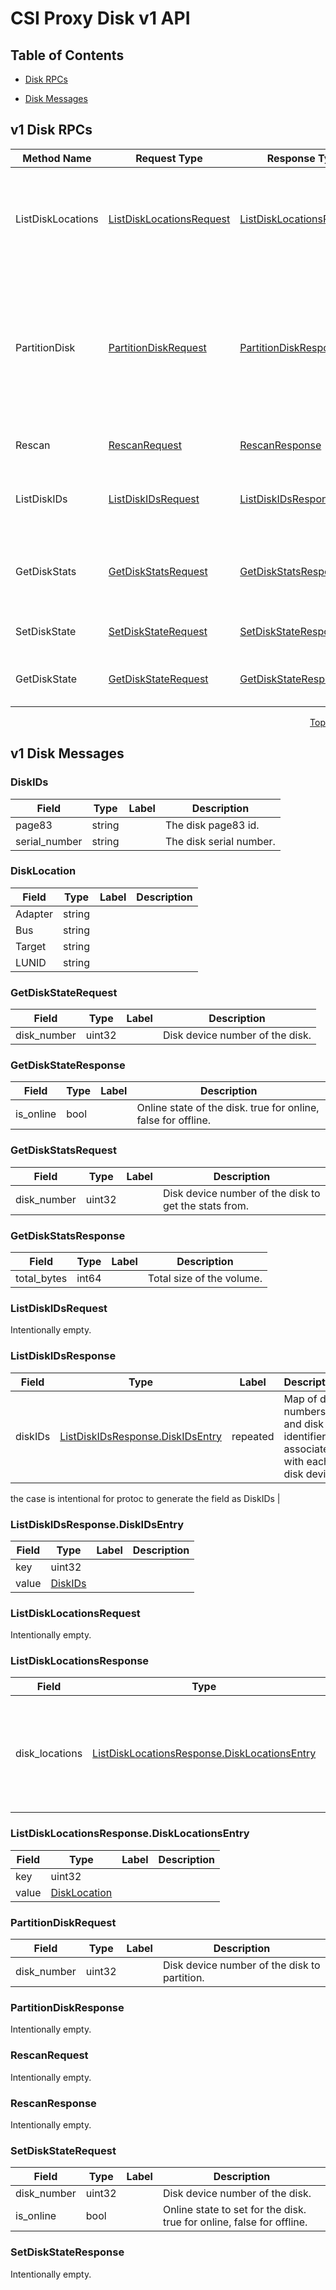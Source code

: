 # CSI Proxy Disk v1 API
<a name="top"></a>

## Table of Contents

- [Disk RPCs](#v1.DiskRPCs)

- [Disk Messages](#v1.DiskMessages)


<a name="v1.DiskRPCs"></a>
## v1 Disk RPCs

| Method Name | Request Type | Response Type | Description |
| ----------- | ------------ | ------------- | ------------|
| ListDiskLocations | [ListDiskLocationsRequest](#v1.ListDiskLocationsRequest) | [ListDiskLocationsResponse](#v1.ListDiskLocationsResponse) | ListDiskLocations returns locations &lt;Adapter, Bus, Target, LUN ID&gt; of all disk devices enumerated by the host. |
| PartitionDisk | [PartitionDiskRequest](#v1.PartitionDiskRequest) | [PartitionDiskResponse](#v1.PartitionDiskResponse) | PartitionDisk initializes and partitions a disk device with the GPT partition style (if the disk has not been partitioned already) and returns the resulting volume device ID. |
| Rescan | [RescanRequest](#v1.RescanRequest) | [RescanResponse](#v1.RescanResponse) | Rescan refreshes the host&#39;s storage cache. |
| ListDiskIDs | [ListDiskIDsRequest](#v1.ListDiskIDsRequest) | [ListDiskIDsResponse](#v1.ListDiskIDsResponse) | ListDiskIDs returns a map of DiskID objects where the key is the disk number. |
| GetDiskStats | [GetDiskStatsRequest](#v1.GetDiskStatsRequest) | [GetDiskStatsResponse](#v1.GetDiskStatsResponse) | GetDiskStats returns the stats of a disk (currently it returns the disk size). |
| SetDiskState | [SetDiskStateRequest](#v1.SetDiskStateRequest) | [SetDiskStateResponse](#v1.SetDiskStateResponse) | SetDiskState sets the offline/online state of a disk. |
| GetDiskState | [GetDiskStateRequest](#v1.GetDiskStateRequest) | [GetDiskStateResponse](#v1.GetDiskStateResponse) | GetDiskState gets the offline/online state of a disk. |


<a name="v1.DiskMessages"></a>
<p align="right"><a href="#top">Top</a></p>

## v1 Disk Messages

<a name="v1.DiskIDs"></a>
### DiskIDs

| Field | Type | Label | Description |
| ----- | ---- | ----- | ----------- |
| page83 | string |  | The disk page83 id. |
| serial_number | string |  | The disk serial number. |

<a name="v1.DiskLocation"></a>
### DiskLocation

| Field | Type | Label | Description |
| ----- | ---- | ----- | ----------- |
| Adapter | string |  |  |
| Bus | string |  |  |
| Target | string |  |  |
| LUNID | string |  |  |

<a name="v1.GetDiskStateRequest"></a>
### GetDiskStateRequest

| Field | Type | Label | Description |
| ----- | ---- | ----- | ----------- |
| disk_number | uint32 |  | Disk device number of the disk. |

<a name="v1.GetDiskStateResponse"></a>
### GetDiskStateResponse

| Field | Type | Label | Description |
| ----- | ---- | ----- | ----------- |
| is_online | bool |  | Online state of the disk. true for online, false for offline. |

<a name="v1.GetDiskStatsRequest"></a>
### GetDiskStatsRequest

| Field | Type | Label | Description |
| ----- | ---- | ----- | ----------- |
| disk_number | uint32 |  | Disk device number of the disk to get the stats from. |

<a name="v1.GetDiskStatsResponse"></a>
### GetDiskStatsResponse

| Field | Type | Label | Description |
| ----- | ---- | ----- | ----------- |
| total_bytes | int64 |  | Total size of the volume. |

<a name="v1.ListDiskIDsRequest"></a>

### ListDiskIDsRequest
Intentionally empty.

<a name="v1.ListDiskIDsResponse"></a>
### ListDiskIDsResponse

| Field | Type | Label | Description |
| ----- | ---- | ----- | ----------- |
| diskIDs | [ListDiskIDsResponse.DiskIDsEntry](#v1.ListDiskIDsResponse.DiskIDsEntry) | repeated | Map of disk numbers and disk identifiers associated with each disk device.

the case is intentional for protoc to generate the field as DiskIDs |

<a name="v1.ListDiskIDsResponse.DiskIDsEntry"></a>
### ListDiskIDsResponse.DiskIDsEntry

| Field | Type | Label | Description |
| ----- | ---- | ----- | ----------- |
| key | uint32 |  |  |
| value | [DiskIDs](#v1.DiskIDs) |  |  |

<a name="v1.ListDiskLocationsRequest"></a>

### ListDiskLocationsRequest
Intentionally empty.

<a name="v1.ListDiskLocationsResponse"></a>
### ListDiskLocationsResponse

| Field | Type | Label | Description |
| ----- | ---- | ----- | ----------- |
| disk_locations | [ListDiskLocationsResponse.DiskLocationsEntry](#v1.ListDiskLocationsResponse.DiskLocationsEntry) | repeated | Map of disk number and &lt;adapter, bus, target, lun ID&gt; associated with each disk device. |

<a name="v1.ListDiskLocationsResponse.DiskLocationsEntry"></a>
### ListDiskLocationsResponse.DiskLocationsEntry

| Field | Type | Label | Description |
| ----- | ---- | ----- | ----------- |
| key | uint32 |  |  |
| value | [DiskLocation](#v1.DiskLocation) |  |  |

<a name="v1.PartitionDiskRequest"></a>
### PartitionDiskRequest

| Field | Type | Label | Description |
| ----- | ---- | ----- | ----------- |
| disk_number | uint32 |  | Disk device number of the disk to partition. |

<a name="v1.PartitionDiskResponse"></a>
### PartitionDiskResponse
Intentionally empty.

<a name="v1.RescanRequest"></a>
### RescanRequest
Intentionally empty.

<a name="v1.RescanResponse"></a>

### RescanResponse
Intentionally empty.

<a name="v1.SetDiskStateRequest"></a>
### SetDiskStateRequest

| Field | Type | Label | Description |
| ----- | ---- | ----- | ----------- |
| disk_number | uint32 |  | Disk device number of the disk. |
| is_online | bool |  | Online state to set for the disk. true for online, false for offline. |

<a name="v1.SetDiskStateResponse"></a>
### SetDiskStateResponse
Intentionally empty.
